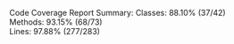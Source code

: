 

Code Coverage Report Summary:
  Classes: 88.10% (37/42)    
  Methods: 93.15% (68/73)    
  Lines:   97.88% (277/283)  

